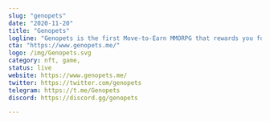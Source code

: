 ```yaml
---
slug: "genopets"
date: "2020-11-20"
title: "Genopets"
logline: "Genopets is the first Move-to-Earn MMORPG that rewards you for exercising your mind and body."
cta: "https://www.genopets.me/"
logo: /img/Genopets.svg
category: nft, game,
status: live
website: https://www.genopets.me/
twitter: https://twitter.com/genopets
telegram: https://t.me/Genopets
discord: https://discord.gg/genopets

---
```


